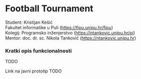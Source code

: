 # Football Tournament

Student: Kristijan Kešić \
Fakultet informatike u Puli (https://fipu.unipu.hr/fipu) \
Kolegij: Programsko inženjerstvo (https://ntankovic.unipu.hr/pi) \
Mentor: doc. dr. sc. Nikola Tanković (https://ntankovic.unipu.hr)

### Kratki opis funkcionalnosti
TODO


Link na javni prototip
TODO


